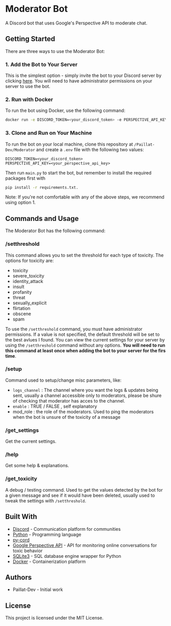 # Moderator Bot
A Discord bot that uses Google's Perspective API to moderate chat.

## Getting Started
There are three ways to use the Moderator Bot:

### 1. Add the Bot to Your Server  
This is the simplest option - simply invite the bot to your Discord server by clicking [here](https://discord.com/api/oauth2/authorize?client_id=1071451913024974939&permissions=1377342450896&scope=bot). You will need to have administrator permissions on your server to use the bot.

### 2. Run with Docker
To run the bot using Docker, use the following command:

```bash
docker run -e DISCORD_TOKEN=<your_discord_token> -e PERSPECTIVE_API_KEY=<your_perspective_api_key> -d /path/to/your/data:/Moderator/data ghcr.io/paillat-dev/moderator:latest
```

### 3. Clone and Run on Your Machine  
To run the bot on your local machine, clone this repository at `/Paillat-Dev/Moderator` and create a `.env` file with the following two values:

```env
DISCORD_TOKEN=<your_discord_token>
PERSPECTIVE_API_KEY=<your_perspective_api_key>
```

Then run `main.py` to start the bot, but remember to install the required packages first with 
```bash
pip install -r requirements.txt.
```

Note: If you're not comfortable with any of the above steps, we recommend using option 1.

## Commands and Usage

The Moderator Bot has the following command:

### /setthreshold 

This command allows you to set the threshold for each type of toxicity. The options for toxicity are:

- toxicity
- severe_toxicity
- identity_attack
- insult
- profanity
- threat
- sexually_explicit
- flirtation
- obscene
- spam

To use the `/setthreshold` command, you must have administrator permissions. If a value is not specified, the default threshold will be set to the best avlues I found. You can view the current settings for your server by using the `/setthreshold` command without any options. **You will need to run this command at least once when adding the bot to your server for the firs time**.

### /setup

Command used to setup/change misc parameters, like:
- `logs_channel` : The channel where you want the logs & updates being sent, usually a channel accessible only to moderators, please be shure of checking that moderator has acces to the channel.
- `enable` : TRUE / FALSE , self explanatory
- mod_role : the role of the moderators. Used to ping the moderators when the bot is unsure of the toxicity of a message

### /get_settings

Get the current settings.

### /help

Get some help & explanations.

### /get_toxicity

A debug / testing command. Used to get the values detected by the bot for a given message and see if it would have been deleted, usually used to tweak the settings with `/setthreshold`.
## Built With
- [Discord](https://discord.com) - Communication platform for communities
- [Python](https://www.python.org) - Programming language
- [py-cord](https://pycord.dev)
- [Google Perspective API](https://perspectiveapi.com) - API for monitoring online conversations for toxic behavior
- [SQLite3](https://github.com/python/cpython/tree/3.11/Lib/sqlite3/) - SQL database engine wrapper for Python
- [Docker](https://www.docker.com) - Containerization platform

## Authors
- Paillat-Dev - Initial work

## License

This project is licensed under the MIT License.
